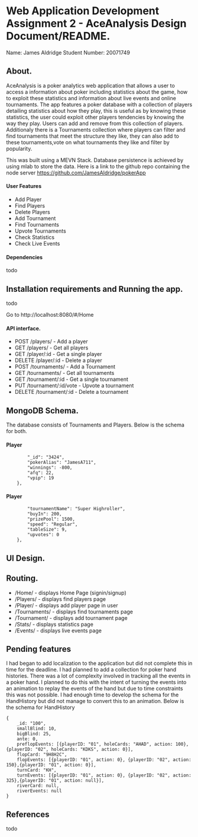 # Web Application Development Assignment 2 - AceAnalysis Design Document/README.
Name: James Aldridge
Student Number: 20071749

## About.

AceAnalysis is a poker analytics web application that allows a user to access a information about poker including statistics about the game, how to exploit these statistics and information about live events and online tournaments. The app features a poker database with a collection of players detailing statistics about how they play, this is useful as by knowing these statistics, the user could exploit other players tendencies by knowing the way they play. Users can add and remove from this collection of players. Additionaly there is a Tournaments collection where players can filter and find tournaments that meet the structure they like, they can also add to these tournaments,vote on what tournaments they like and filter by popularity.

This was built using a MEVN Stack. Database persistence is achieved by using mlab to store the data. Here is a link to the github repo containing the node server https://github.com/JamesAldridge/pokerApp

#### User Features

 + Add Player
 + Find Players
 + Delete Players
 + Add Tournament
 + Find Tournaments
 + Upvote Tournaments
 + Check Statistics
 + Check Live Events

#### Dependencies
todo

## Installation requirements and Running the app.
todo

Go to http://localhost:8080/#/Home

#### API interface.

+ POST /players/ - Add a player
+ GET /players/ - Get all players
+ GET /player/:id - Get a single player
+ DELETE /player/:id - Delete a player
+ POST /tournaments/ - Add a Tournament
+ GET /tournaments/ - Get all tournaments
+ GET /tournament/:id - Get a single tournament
+ PUT /tournament/:id/vote - Upvote a tournament
+ DELETE /tournament/:id - Delete a tournament

## MongoDB Schema.
The database consists of Tournaments and Players. Below is the schema for both.
#### Player
``` {
        "_id": "3424",
        "pokerAlias": "JamesA711",
        "winnings": -800,
        "afq": 22,
        "vpip": 19
    },
```
#### Player
```{
        "tournamentName": "Super Highroller",
        "buyIn": 200,
        "prizePool": 1500,
        "speed": "Regular",
        "tableSize": 9,
        "upvotes": 0
    },
```

## UI Design.


## Routing.

+ /Home/ - displays Home Page (signin/signup)
+ /Players/ - displays find players page
+ /Player/ - displays add player page in user
+ /Tournaments/ - displays find tournaments page
+ /Tournament/ - displays add tournament page
+ /Stats/ - displays statistics page
+ /Events/ - displays live events page




## Pending features
I had began to add localization to the application but did not complete this in time for the deadline. I had planned to add a collection for poker hand histories. There was a lot of complexity involved in tracking all the events in a poker hand. I planned to do this with the intent of turning the events into an animation to replay the events of the hand but due to time constraints this was not possible. I had enough time to develop the schema for the HandHistory but did not manage to convert this to an animation. Below is the schema for HandHistory
```
{
    _id: "100",
    smallBlind: 10,
    bigBlind: 25,
    ante: 0,
    preflopEvents: [{playerID: "01", holeCards: "AHAD", action: 100}, {playerID: "02", holeCards: "KDKS", action: 0}],
    flopCard: "9H8H2C",
    flopEvents: [{playerID: "01", action: 0}, {playerID: "02", action: 150},{playerID: "01", action: 0}],
    turnCard: "KH",
    turnEvents: [{playerID: "01", action: 0}, {playerID: "02", action: 325},{playerID: "01", action: null}],
    riverCard: null,
    riverEvents: null
}
```


## References
todo









